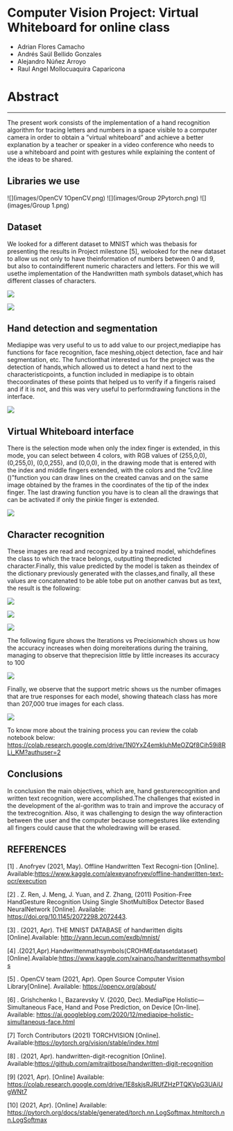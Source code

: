 # Computer Vision Project: Virtual Whiteboard for online class

- Adrian Flores Camacho
- Andrés Saúl Bellido Gonzales
- Alejandro Núñez Arroyo
- Raul Angel Mollocuaquira Caparicona

# Abstract

---

The present work consists of the implementation of a hand recognition algorithm for tracing letters and numbers in a space visible to a computer camera in order to obtain a ”virtual whiteboard” and achieve a better explanation by a teacher or speaker in a video conference who needs to use a whiteboard and point with gestures while explaining the content of the ideas to be shared.

## Libraries we use

![](images/OpenCV 1OpenCV.png)
![](images/Group 2Pytorch.png)
![](images/Group 1.png)

## Dataset

We looked for a different dataset to MNIST which was thebasis for presenting the results in Project milestone [5], welooked for the new dataset to allow us not only to have theinformation of numbers between 0 and 9, but also to containdifferent numeric characters and letters. For this we will usethe implementation of the Handwritten math symbols dataset,which has different classes of characters.

![](images/Untitled.png)

![](images/Untitled%201.png)

## Hand detection and segmentation

Mediapipe was very useful to us to add value to our project,mediapipe has functions for face recognition, face meshing,object detection, face and hair segmentation, etc. The functionthat interested us for the project was the detection of hands,which allowed us to detect a hand next to the characteristicpoints, a function included in mediapipe is to obtain thecoordinates of these points that helped us to verify if a fingeris raised and if it is not, and this was very useful to performdrawing functions in the interface.

![](images/Untitled%202.png)

## Virtual Whiteboard interface

There is the selection mode when only the index finger is extended, in this mode, you can select between 4 colors, with RGB values of (255,0,0), (0,255,0), (0,0,255), and (0,0,0), in the drawing mode that is entered with the index and middle fingers extended, with the colors and the ”cv2.line ()”function you can draw lines on the created canvas and on the same image obtained by the frames in the coordinates of the tip of the index finger. The last drawing function you have is to clean all the drawings that can be activated if only the pinkie finger is extended.

![](images/Untitled%203.png)

## Character recognition

These images are read and recognized by a trained model, whichdefines the class to which the trace belongs, outputting thepredicted character.Finally, this value predicted by the model is taken as theindex of the dictionary previously generated with the classes,and finally, all these values are concatenated to be able tobe put on another canvas but as text, the result is the following:

![](images/Untitled%204.png)

![](images/Untitled%205.png)

![](images/Untitled%206.png)


The  following  figure  shows  the  Iterations  vs  Precisionwhich shows us how the accuracy increases when doing moreiterations  during  the  training,  managing  to  observe  that  theprecision little by little increases its accuracy to 100

![](images/descarga4.png)


Finally, we  observe  that  the  support  metric  shows  us  the  number  ofimages  that  are  true  responses  for  each  model,  showing  thateach class has more than 207,000 true images for each class.

![](images/descarga2.PNG)

To know more about the training process you can review the colab notebook below:
https://colab.research.google.com/drive/1N0YxZ4emkIuhMeOZQf8Cih59i8RLi_KM?authuser=2



## Conclusions
In conclusion the main objectives, which are, hand gesturerecognition  and  written  text  recognition,  were  accomplished.The  challenges  that  existed  in  the  development  of  the  al-gorithm  was  to  train  and  improve  the  accuracy  of  the  textrecognition.  Also,  it  was  challenging  to  design  the  way  ofinteraction between the user and the computer because somegestures like extending all fingers could cause that the wholedrawing  will  be  erased. 

## REFERENCES
[1]  .    Anofryev    (2021,    May).    Offline    Handwritten    Text    Recogni-tion [Online]. Available:https://www.kaggle.com/alexeyanofryev/offline-handwritten-text-ocr/execution

[2]  .  Z.  Ren,  J.  Meng,  J.  Yuan,  and  Z.  Zhang,  (2011)  Position-Free  HandGesture Recognition Using Single ShotMultiBox Detector Based NeuralNetwork [Online]. Available: https://doi.org/10.1145/2072298.2072443.

[3]  . (2021, Apr). THE MNIST DATABASE of handwritten digits [Online].Available: http://yann.lecun.com/exdb/mnist/

[4]  .(2021,Apr).Handwrittenmathsymbols(CROHMEdatasetdataset)[Online].Available:https://www.kaggle.com/xainano/handwrittenmathsymbols

[5]  .  OpenCV  team  (2021,  Apr).  Open  Source  Computer  Vision  Library[Online]. Available: https://opencv.org/about/

[6]  .   Grishchenko   I.,   Bazarevsky   V.   (2020,   Dec).   MediaPipe   Holistic—  Simultaneous  Face,  Hand  and  Pose  Prediction,  on  Device  [On-line].  Available:  https://ai.googleblog.com/2020/12/mediapipe-holistic-simultaneous-face.html

[7]  Torch    Contributors    (2021)    TORCHVISION    [Online].    Available:https://pytorch.org/vision/stable/index.html

[8]  .    (2021,    Apr).    handwritten-digit-recognition    [Online].    Available:https://github.com/amitrajitbose/handwritten-digit-recognition

[9]  (2021, Apr). [Online] Available: https://colab.research.google.com/drive/1E8skjsRJRUfZHzPTQKVpG3UAiUgWNt7

[10]  (2021, Apr). [Online] Available: https://pytorch.org/docs/stable/generated/torch.nn.LogSoftmax.htmltorch.nn.LogSoftmax
